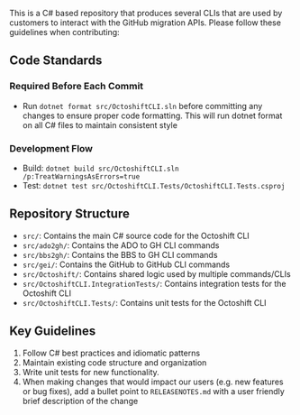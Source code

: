 This is a C# based repository that produces several CLIs that are used by customers to interact with the GitHub migration APIs. Please follow these guidelines when contributing:

## Code Standards

### Required Before Each Commit
- Run `dotnet format src/OctoshiftCLI.sln` before committing any changes to ensure proper code formatting. This will run dotnet format on all C# files to maintain consistent style

### Development Flow
- Build: `dotnet build src/OctoshiftCLI.sln /p:TreatWarningsAsErrors=true`
- Test: `dotnet test src/OctoshiftCLI.Tests/OctoshiftCLI.Tests.csproj`

## Repository Structure
- `src/`: Contains the main C# source code for the Octoshift CLI
- `src/ado2gh/`: Contains the ADO to GH CLI commands
- `src/bbs2gh/`: Contains the BBS to GH CLI commands
- `src/gei/`: Contains the GitHub to GitHub CLI commands
- `src/Octoshift/`: Contains shared logic used by multiple commands/CLIs
- `src/OctoshiftCLI.IntegrationTests/`: Contains integration tests for the Octoshift CLI
- `src/OctoshiftCLI.Tests/`: Contains unit tests for the Octoshift CLI

## Key Guidelines
1. Follow C# best practices and idiomatic patterns
2. Maintain existing code structure and organization
4. Write unit tests for new functionality.
5. When making changes that would impact our users (e.g. new features or bug fixes), add a bullet point to `RELEASENOTES.md` with a user friendly brief description of the change